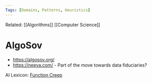 ```yaml
---
Tags: [Domains, Patterns, Heuristics]
---
```

Related: [[Algorithms]] [[Computer Science]]
# AlgoSov
- https://algosov.org/
- https://neeva.com/ - Part of the move towards data fiduciaries? 

AI Lexicon:
[Function Creep](https://medium.com/a-new-ai-lexicon/a-new-ai-lexicon-function-creep-1c20834fab4a)